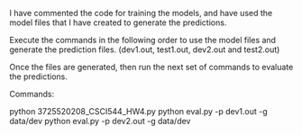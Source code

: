 I have commented the code for training the models, and have used the model files that I have created to generate the predictions.

Execute the commands in the following order to use the model files and generate the prediction files. (dev1.out, test1.out, dev2.out and test2.out)

Once the files are generated, then run the next set of commands to evaluate the predictions.

Commands:

python 3725520208_CSCI544_HW4.py
python eval.py -p dev1.out -g data/dev
python eval.py -p dev2.out -g data/dev

